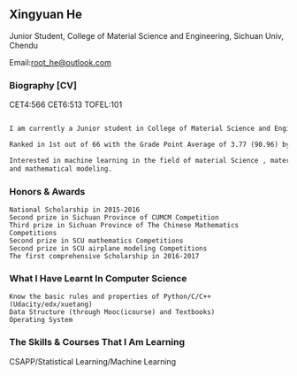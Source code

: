 ## Xingyuan He

Junior Student, College of Material Science and Engineering, Sichuan Univ, Chendu

Email:root_he@outlook.com

### Biography [CV]

CET4:566  CET6:513  TOFEL:101 

```markdown

I am currently a Junior student in College of Material Science and Engineering, Sichuan Univ. 

Ranked in 1st out of 66 with the Grade Point Average of 3.77 (90.96) by now.

Interested in machine learning in the field of material Science , material image computing, 
and mathematical modeling.

```
### Honors & Awards
```
National Scholarship in 2015-2016
Second prize in Sichuan Province of CUMCM Competition
Third prize in Sichuan Province of The Chinese Mathematics Competitions
Second prize in SCU mathematics Competitions
Second prize in SCU airplane modeling Competitions
The first comprehensive Scholarship in 2016-2017
```
### What I Have Learnt In Computer Science
```
Know the basic rules and properties of Python/C/C++ (Udacity/edx/xuetang)
Data Structure (through Mooc(icourse) and Textbooks)
Operating System
```
### The Skills & Courses That I Am Learning

CSAPP/Statistical Learning/Machine Learning

